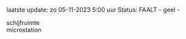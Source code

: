 laatste update: 
zo 05-11-2023  5:00   uur 
Status: FAALT - geel - 
<div class="service R">schijfruimte</div><div class="service R">microstation</div>